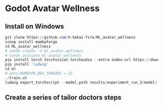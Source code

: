 # Godot Avatar Wellness

## Install on Windows

```powershell
git clone https://github.com/V-Sekai-fire/ML_avatar_wellness
scoop install mambaforge
cd ML_avatar_wellness
# conda create -n ml_avatar_wellness
# conda activate ml_avatar_wellness
pip install torch torchvision torchaudio --extra-index-url https://download.pytorch.org/whl/cu116
pip install 'ludwig'
cd ml
# $env:NUMEXPR_MAX_THREADS = 32
./train.sh
ludwig export_torchscript --model_path results/experiment_run_3/model/ --output_path torchscript
```

## Create a series of tailor doctors steps